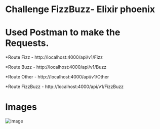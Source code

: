 # Challenge FizzBuzz- Elixir phoenix

# Used Postman to make the Requests.

*Route Fizz - http://localhost:4000/api/v1/Fizz

*Route Buzz - http://localhost:4000/api/v1/Buzz


*Route Other - http://localhost:4000/api/v1/Other


*Route FizzBuzz - http://localhost:4000/api/v1/FizzBuzz

# Images
![image](https://user-images.githubusercontent.com/63824740/196572012-6839960f-a2ae-483e-88c4-6cc54bc02d86.png)
